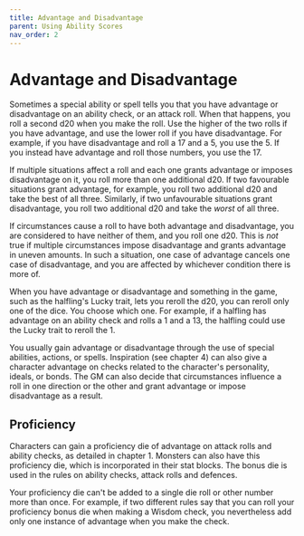 ```yaml
---
title: Advantage and Disadvantage
parent: Using Ability Scores
nav_order: 2
---
```


# Advantage and Disadvantage
Sometimes a special ability or spell tells you that you have advantage or disadvantage on an ability check, or an attack roll. When that happens, you roll a second d20 when you make the roll. Use the higher of the two rolls if you have advantage, and use the lower roll if you have disadvantage. For example, if you have disadvantage and roll a 17 and a 5, you use the 5. If you instead have advantage and roll those numbers, you use the 17.

If multiple situations affect a roll and each one grants advantage or imposes disadvantage on it, you roll more than one additional d20. If two favourable situations grant advantage, for example, you roll two additional d20 and take the best of all three. Similarly, if two unfavourable situations grant disadvantage, you roll two additional d20 and take the *worst* of all three.

If circumstances cause a roll to have both advantage and disadvantage, you are considered to have neither of them, and you roll one d20. This is *not* true if multiple circumstances impose disadvantage and grants advantage in uneven amounts. In such a situation, one case of advantage cancels one case of disadvantage, and you are affected by whichever condition there is more of.

When you have advantage or disadvantage and something in the game, such as the halfling's Lucky trait, lets you reroll the d20, you can reroll only one of the dice. You choose which one. For example, if a halfling has advantage on an ability check and rolls a 1 and a 13, the halfling could use the Lucky trait to reroll the 1.

You usually gain advantage or disadvantage through the use of special abilities, actions, or spells. Inspiration (see chapter 4) can also give a character advantage on checks related to the character's personality, ideals, or bonds. The GM can also decide that circumstances influence a roll in one direction or the other and grant advantage or impose disadvantage as a result.

## Proficiency
Characters can gain a proficiency die of advantage on attack rolls and ability checks, as detailed in chapter 1. Monsters can also have this proficiency die, which is incorporated in their stat blocks. The bonus die is used in the rules on ability checks, attack rolls and defences.

Your proficiency die can't be added to a single die roll or other number more than once. For example, if two different rules say that you can roll your proficiency bonus die when making a Wisdom check, you nevertheless add only one instance of advantage when you make the check.